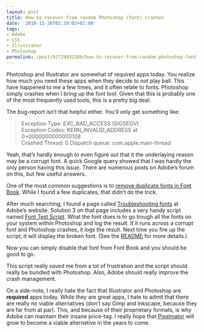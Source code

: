 ```yaml
---
layout: post
title: How to recover from random Photoshop (font) crashes
date: '2010-11-26T02:29:02+02:00'
tags:
- Adobe
- CS5
- Illustrator
- Photoshop
permalink: /post/92729932389/how-to-recover-from-random-photoshop-font-crashes
---
```

Photoshop and Illustrator are somewhat of required apps today. You realize how much you need these apps when they decide to not play ball. This have happened to me a few times, and it often relate to fonts. Photoshop simply crashes when I bring up the font tool. Given that this is probably one of the most frequently used tools, this is a pretty big deal.

The bug-report isn’t that helpful either. You’ll only get something like:

> Exception Type: EXC\_BAD\_ACCESS (SIGSEGV)  
> Exception Codes: KERN\_INVALID\_ADDRESS at 0×0000000000000108  
> Crashed Thread: 0 Dispatch queue: com.apple.main-thread

  
Yeah, that’s hardly enough to even figure out that it the underlaying reason may be a corrupt font. A quick Google query showed that I was hardly the only person having this issue. There are numerous posts on Adobe’s forum on this, but few useful answers.

One of the most common suggestions is to [remove duplicate fonts in Font Book](http://docs.info.apple.com/article.html?path=FontBook/2.2/en/5285.html). While I found a few duplicates, that didn’t do the trick.

After much searching, I found a page called [Troubleshooting fonts](http://kb2.adobe.com/cps/843/cpsid_84363.html) at Adobe’s website. Solution 3 on that page includes a very handy script named [Font Test Script](http://kb2.adobe.com/cps/843/cpsid_84363/attachments/FontTest.jsx). What the font does is to go trough all the fonts on your system within Photoshop and log the result. If it runs across a corrupt font and Photoshop crashes, it logs the result. Next time you fire up the script, it will display the broken font. (See the [README](http://kb2.adobe.com/cps/843/cpsid_84363/attachments/FontTest_readme%5B1%5D.pdf) for more details.)

Now you can simply disable that font from Font Book and you should be good to go.

This script really saved me from a lot of frustration and the script should really be bundled with Photoshop. Also, Adobe should really improve the crash management.

On a side-note, I really hate the fact that Illustrator and Photoshop are **required** apps today. While they are great apps, I hate to admit that there are really no viable alternatives (don’t say Gimp and Inkscape, because they are far from at par). This, and because of their proprietary formats, is why Adobe can maintain their insane price-tag. I really hope that [Pixelmator](http://www.pixelmator.com/) will grow to become a viable alternative in the years to come.

